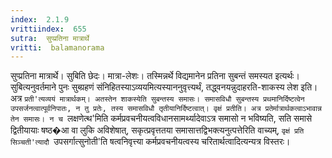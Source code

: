 ```yaml
---
index:  2.1.9
vrittiindex:  655
sutra:  सुप्प्रतिना मात्रार्थे
vritti:  balamanorama 
---
```


सुप्प्रतिना मात्रार्थे। सुबिति छेदः। मात्रा-लेशः। तस्मिन्नर्थे विद्यमानेन प्रतिना सुबन्तं समस्यत इत्यर्थः। सुबित्यनुवर्तमाने पुनः सुब्ग्रहणं संनिहितस्याऽव्ययमित्यस्याननुवृत्त्यर्थं, तद्ध्वनयन्नुदाहरति-शाकस्य लेश इति। अत्र `प्रती'त्यव्ययं मात्रार्थकम्। अतस्तेन शाकस्येति सुबन्तस्य समासः। समासविधौ सुबन्तस्य प्रथमानिर्दिष्टत्वेन उपसर्जनत्वात्पूर्वनिपातः, न तु प्रतेः, तस्य समासविधौ तृतीयानिर्दिष्टत्वात्। वृक्षं प्रतीति। अत्र प्रतेर्मात्रार्थकत्वाऽभावान्न तेन समासः। न च `लक्षणेत्थ'मिति कर्मप्रवचनीयत्वविधानसामर्थ्यादेवाऽत्र समासो न भविष्यति, सति समासे द्वितीयायाः षष्ठ�आ वा लुकि अविशेषात्, सकृत्प्रवृत्ततया समासात्तद्विभक्त्यनुत्पत्तेरिति वाच्यम्, `वृक्षं प्रति सिञ्चती'त्यादौ `उपसर्गात्सुनोती'ति षत्वनिवृत्त्या कर्मप्रवचनीयत्वस्य चरितार्थत्वादित्यन्यत्र विस्तरः। 


